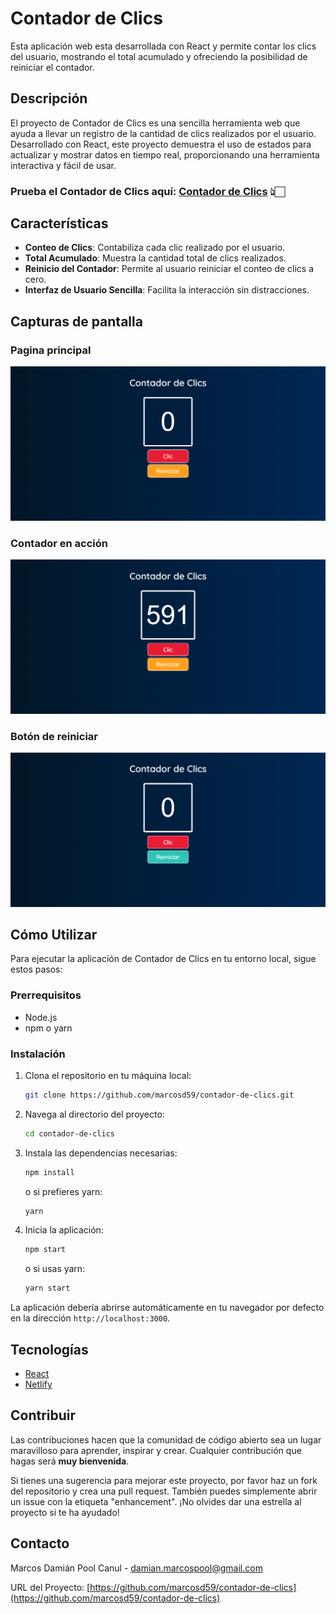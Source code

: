 # Contador de Clics

Esta aplicación web esta desarrollada con React y permite contar los clics del usuario, mostrando el total acumulado y ofreciendo la posibilidad de reiniciar el contador.

## Descripción

El proyecto de Contador de Clics es una sencilla herramienta web que ayuda a llevar un registro de la cantidad de clics realizados por el usuario. Desarrollado con React, este proyecto demuestra el uso de estados para actualizar y mostrar datos en tiempo real, proporcionando una herramienta interactiva y fácil de usar.

### Prueba el Contador de Clics aquí: [Contador de Clics](https://marcosd59-contador-de-clics.netlify.app/) 👆🏻

## Características

- **Conteo de Clics**: Contabiliza cada clic realizado por el usuario.
- **Total Acumulado**: Muestra la cantidad total de clics realizados.
- **Reinicio del Contador**: Permite al usuario reiniciar el conteo de clics a cero.
- **Interfaz de Usuario Sencilla**: Facilita la interacción sin distracciones.

## Capturas de pantalla

### Pagina principal

![Pagina principla](./src/img/screenshots/Pagina%20principal.png)

### Contador en acción

![3 digitos](./src/img/screenshots/Contador%20de%20clics.png)

### Botón de reiniciar

![Boton de reiniciar](./src/img/screenshots/Boton%20de%20reiniciar.png)

## Cómo Utilizar

Para ejecutar la aplicación de Contador de Clics en tu entorno local, sigue estos pasos:

### Prerrequisitos

- Node.js
- npm o yarn

### Instalación

1. Clona el repositorio en tu máquina local:

   ```sh
   git clone https://github.com/marcosd59/contador-de-clics.git
   ```

2. Navega al directorio del proyecto:

   ```sh
   cd contador-de-clics
   ```

3. Instala las dependencias necesarias:

   ```sh
   npm install
   ```

   o si prefieres yarn:

   ```sh
   yarn
   ```

4. Inicia la aplicación:

   ```sh
   npm start
   ```

   o si usas yarn:

   ```sh
   yarn start
   ```

La aplicación debería abrirse automáticamente en tu navegador por defecto en la dirección `http://localhost:3000`.

## Tecnologías

- [React](https://reactjs.org/)
- [Netlify](https://www.netlify.com/)

## Contribuir

Las contribuciones hacen que la comunidad de código abierto sea un lugar maravilloso para aprender, inspirar y crear. Cualquier contribución que hagas será **muy bienvenida**.

Si tienes una sugerencia para mejorar este proyecto, por favor haz un fork del repositorio y crea una pull request. También puedes simplemente abrir un issue con la etiqueta "enhancement".
¡No olvides dar una estrella al proyecto si te ha ayudado!

## Contacto

Marcos Damián Pool Canul - damian.marcospool@gmail.com

URL del Proyecto: [https://github.com/marcosd59/contador-de-clics](https://github.com/marcosd59/contador-de-clics)
